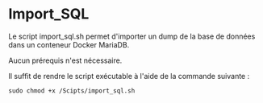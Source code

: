 # Import_SQL

Le script import_sql.sh permet d'importer un dump de la base de données dans un conteneur Docker MariaDB.


Aucun prérequis n'est nécessaire.


Il suffit de rendre le script exécutable à l'aide de la commande suivante :

```
sudo chmod +x /Scipts/import_sql.sh
```